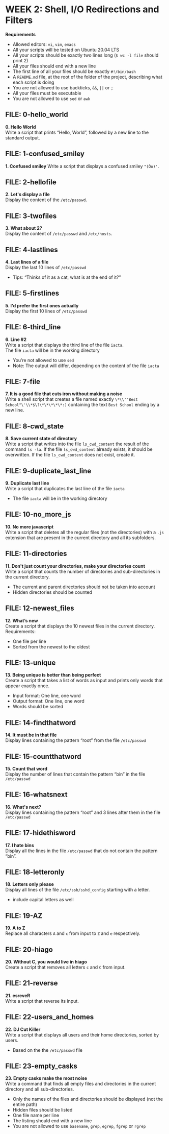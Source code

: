 # WEEK 2: Shell, I/O Redirections and Filters
**Requirements**
- Allowed editors: `vi`, `vim`, `emacs`
- All your scripts will be tested on Ubuntu 20.04 LTS
- All your scripts should be exactly two lines long (`$ wc -l file` should print 2)
- All your files should end with a new line
- The first line of all your files should be exactly `#!/bin/bash`
- A `README.md` file, at the root of the folder of the project, describing what each script is doing
- You are not allowed to use backticks, `&&`, `||` or `;`
- All your files must be executable
- You are not allowed to use `sed` or `awk`

## FILE: 0-hello_world
**0. Hello World**\
Write a script that prints “Hello, World”, followed by a new line to the standard output.

## FILE: 1-confused_smiley
**1. Confused smiley**
Write a script that displays a confused smiley `"(Ôo)'`.

## FILE: 2-hellofile
**2. Let's display a file**\
Display the content of the `/etc/passwd`.

## FILE: 3-twofiles
**3. What about 2?**\
Display the content of `/etc/passwd` and `/etc/hosts`.

## FILE: 4-lastlines
**4. Last lines of a file**\
Display the last 10 lines of `/etc/passwd`
- Tips: “Thinks of it as a cat, what is at the end of it?”

## FILE: 5-firstlines
**5. I'd prefer the first ones actually**\
Display the first 10 lines of `/etc/passwd`

## FILE: 6-third_line
**6. Line #2**\
Write a script that displays the third line of the file `iacta`.\
The file `iacta` will be in the working directory
- You’re not allowed to use `sed`
- Note: The output will differ, depending on the content of the file `iacta`

## FILE: 7-file
**7. It is a good file that cuts iron without making a noise**\
Write a shell script that creates a file named exactly `\*\\'"Best School"\'\\*$\?\*\*\*\*\*:)` containing the text `Best School` ending by a new line.

## FILE: 8-cwd_state
**8. Save current state of directory**\
Write a script that writes into the file `ls_cwd_content` the result of the command `ls -la`. If the file `ls_cwd_content` already exists, it should be overwritten. If the file `ls_cwd_content` does not exist, create it.

## FILE: 9-duplicate_last_line
**9. Duplicate last line**\
Write a script that duplicates the last line of the file `iacta`
- The file `iacta` will be in the working directory

## FILE: 10-no_more_js
**10. No more javascript**\
Write a script that deletes all the regular files (not the directories) with a `.js` extension that are present in the current directory and all its subfolders.

## FILE: 11-directories
**11. Don't just count your directories, make your directories count**\
Write a script that counts the number of directories and sub-directories in the current directory.
- The current and parent directories should not be taken into account
- Hidden directories should be counted

## FILE: 12-newest_files
**12. What’s new**\
Create a script that displays the 10 newest files in the current directory.\
Requirements:
- One file per line
- Sorted from the newest to the oldest

## FILE: 13-unique
**13. Being unique is better than being perfect**\
Create a script that takes a list of words as input and prints only words that appear exactly once.
- Input format: One line, one word
- Output format: One line, one word
- Words should be sorted

## FILE: 14-findthatword
**14. It must be in that file**\
Display lines containing the pattern “root” from the file `/etc/passwd`

## FILE: 15-countthatword
**15. Count that word**\
Display the number of lines that contain the pattern “bin” in the file `/etc/passwd`

## FILE: 16-whatsnext
**16. What's next?**\
Display lines containing the pattern “root” and 3 lines after them in the file `/etc/passwd`

## FILE: 17-hidethisword
**17. I hate bins**\
Display all the lines in the file `/etc/passwd` that do not contain the pattern “bin”.

## FILE: 18-letteronly
**18. Letters only please**\
Display all lines of the file `/etc/ssh/sshd_config` starting with a letter.
- include capital letters as well

## FILE: 19-AZ
**19. A to Z**\
Replace all characters `A` and `c` from input to `Z` and `e` respectively.

## FILE: 20-hiago
**20. Without C, you would live in hiago**\
Create a script that removes all letters `c` and `C` from input.

## FILE: 21-reverse
**21. esreveR**\
Write a script that reverse its input.

## FILE: 22-users_and_homes
**22. DJ Cut Killer**\
Write a script that displays all users and their home directories, sorted by users.
- Based on the the `/etc/passwd` file

## FILE: 23-empty_casks
**23. Empty casks make the most noise**\
Write a command that finds all empty files and directories in the current directory and all sub-directories.
- Only the names of the files and directories should be displayed (not the entire path)
- Hidden files should be listed
- One file name per line
- The listing should end with a new line
- You are not allowed to use `basename`, `grep`, `egrep`, `fgrep` or `rgrep`

